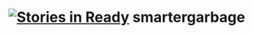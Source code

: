 [![Stories in Ready](https://badge.waffle.io/techfutures/smartergarbage.png?label=ready&title=Ready)](https://waffle.io/techfutures/smartergarbage)
smartergarbage
==============
